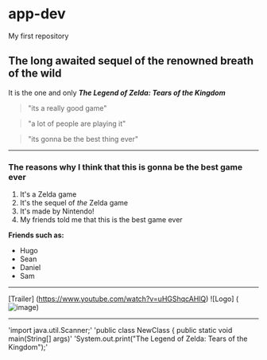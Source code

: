 # app-dev
My first repository
## The long awaited sequel of the renowned breath of the wild
It is the one and only ***The Legend of Zelda: Tears of the Kingdom***
> "its a really good game"

> "a lot of people are playing it"

> "its gonna be the best thing ever"
---
### The reasons why I think that this is gonna be the best game ever
1. It's a Zelda game
2. It's the sequel of *the* Zelda game
3. It's made by Nintendo!
4. My friends told me that this is the best game ever

**Friends such as:**
- Hugo
- Sean
- Daniel
- Sam
---

[Trailer] (https://www.youtube.com/watch?v=uHGShqcAHlQ)
![Logo] (![image](https://github.com/iihhyan/app-dev/assets/133612793/9cb70346-830e-4b8c-8b50-49eba6b6e2e4))


---
'import java.util.Scanner;'
'public class NewClass { public static void main(String[] args)'
'System.out.print("The Legend of Zelda: Tears of the Kingdom");'
